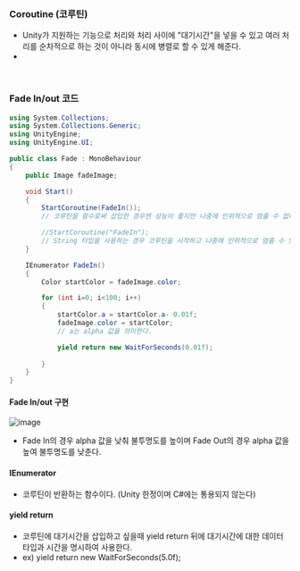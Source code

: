 ### Coroutine (코루틴)
- Unity가 지원하는 기능으로 처리와 처리 사이에 "대기시간"을 넣을 수 있고 여러 처리를 순차적으로 하는 것이 아니라 동시에 병렬로 할 수 있게 해준다.
- 

<br>

### Fade In/out 코드
```C#
using System.Collections;
using System.Collections.Generic;
using UnityEngine;
using UnityEngine.UI;

public class Fade : MonoBehaviour
{
    public Image fadeImage;

    void Start()
    {
        StartCoroutine(FadeIn());
        // 코루틴을 함수로써 삽입한 경우엔 성능이 좋지만 나중에 인위적으로 멈출 수 없다.

        //StartCoroutine("FadeIn");
        // String 타입을 사용하는 경우 코루틴을 시작하고 나중에 인위적으로 멈출 수 있다.
    }

    IEnumerator FadeIn()
    {
        Color startColor = fadeImage.color;

        for (int i=0; i<100; i++)
        {
            startColor.a = startColor.a- 0.01f;
            fadeImage.color = startColor;
            // a는 alpha 값을 의미한다.

            yield return new WaitForSeconds(0.01f);
            
        }
    }
}
```


#### Fade In/out 구현
![image](https://user-images.githubusercontent.com/79950504/179657798-a7397131-87e3-4a54-aa67-3b865c81de7c.png)
- Fade In의 경우 alpha 값을 낮춰 불투명도를 높이며 Fade Out의 경우 alpha 값을 높여 불투명도를 낮춘다.

#### IEnumerator
- 코루틴이 반환하는 함수이다. (Unity 한정이며 C#에는 통용되지 않는다)

#### yield return
- 코루틴에 대기시간을 삽입하고 싶을때 yield return 뒤에 대기시간에 대한 데이터 타입과 시간을 명시하여 사용한다.
- ex) yield return new WaitForSeconds(5.0f);

<br>


### 
```C#

```

